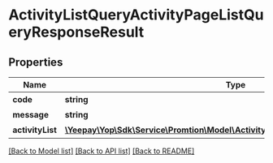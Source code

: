 # ActivityListQueryActivityPageListQueryResponseResult

## Properties
Name | Type | Description | Notes
------------ | ------------- | ------------- | -------------
**code** | **string** | 响应码 | [optional] 
**message** | **string** | 响应描述 | [optional] 
**activityList** | [**\Yeepay\Yop\Sdk\Service\Promtion\Model\ActivityListQueryActivityQueryInfoResult[]**](ActivityListQueryActivityQueryInfoResult.md) | 活动列表 | [optional] 

[[Back to Model list]](../README.md#documentation-for-models) [[Back to API list]](../README.md#documentation-for-api-endpoints) [[Back to README]](../README.md)


